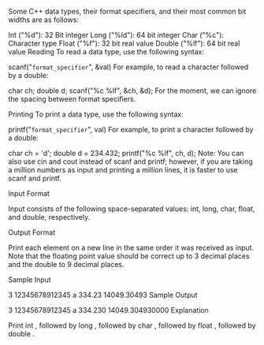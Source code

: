 Some C++ data types, their format specifiers, and their most common bit widths are as follows:

Int ("%d"): 32 Bit integer
Long ("%ld"): 64 bit integer
Char ("%c"): Character type
Float ("%f"): 32 bit real value
Double ("%lf"): 64 bit real value
Reading 
To read a data type, use the following syntax:

scanf("`format_specifier`", &val)
For example, to read a character followed by a double:

char ch;
double d;
scanf("%c %lf", &ch, &d);
For the moment, we can ignore the spacing between format specifiers.

Printing 
To print a data type, use the following syntax:

printf("`format_specifier`", val)
For example, to print a character followed by a double:

char ch = 'd';
double d = 234.432;
printf("%c %lf", ch, d);
Note: You can also use cin and cout instead of scanf and printf; however, if you are taking a million numbers as input and printing a million lines, it is faster to use scanf and printf.

Input Format

Input consists of the following space-separated values: int, long, char, float, and double, respectively.

Output Format

Print each element on a new line in the same order it was received as input. Note that the floating point value should be correct up to 3 decimal places and the double to 9 decimal places.

Sample Input

3 12345678912345 a 334.23 14049.30493
Sample Output

3
12345678912345
a
334.230
14049.304930000
Explanation

Print int , 
followed by long , 
followed by char , 
followed by float , 
followed by double .
